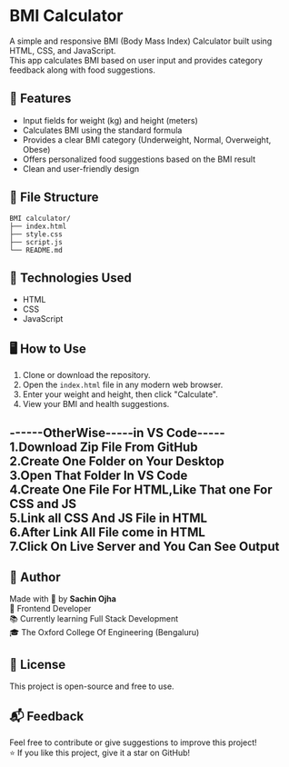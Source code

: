 # BMI Calculator

A simple and responsive BMI (Body Mass Index) Calculator built using HTML, CSS, and JavaScript.  
This app calculates BMI based on user input and provides category feedback along with food suggestions.

## 🧮 Features

- Input fields for weight (kg) and height (meters)
- Calculates BMI using the standard formula
- Provides a clear BMI category (Underweight, Normal, Overweight, Obese)
- Offers personalized food suggestions based on the BMI result
- Clean and user-friendly design

## 📂 File Structure

```
BMI calculator/
├── index.html
├── style.css
├── script.js
└── README.md
```

## 🚀 Technologies Used

- HTML
- CSS
- JavaScript

## 🖥️ How to Use

1. Clone or download the repository.
2. Open the `index.html` file in any modern web browser.
3. Enter your weight and height, then click "Calculate".
4. View your BMI and health suggestions.

------OtherWise-----in VS Code-----
<br>
1.Download Zip File From GitHub
<br>
2.Create One Folder on Your Desktop
<br>
3.Open That Folder In VS Code
<br>
4.Create One File For HTML,Like That one For CSS and JS
<br>
5.Link all CSS And JS File in HTML
<br>
6.After Link All File come in HTML
<br>
7.Click On Live Server and You Can See Output
<br>
---


## 📝 Author

Made with 💙 by **Sachin Ojha**  
💼 Frontend Developer  
📚 Currently learning Full Stack Development  
🎓 The Oxford College Of Engineering (Bengaluru)


## 📄 License

This project is open-source and free to use.
## 📬 Feedback

Feel free to contribute or give suggestions to improve this project!
<br>
⭐ If you like this project, give it a star on GitHub!
